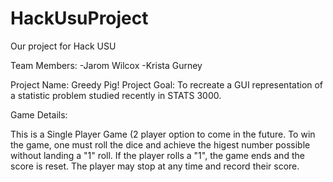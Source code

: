# HackUsuProject
Our project for Hack USU

Team Members: 
  -Jarom Wilcox
  -Krista Gurney


Project Name: Greedy Pig!
Project Goal: To recreate a GUI representation of a statistic problem studied recently in STATS 3000. 


Game Details:

This is a Single Player Game (2 player option to come in the future.
To win the game, one must roll the dice and achieve the higest number possible without landing a "1" roll. 
If the player rolls a "1", the game ends and the score is reset. 
The player may stop at any time and record their score. 
